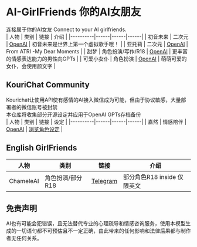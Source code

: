 # AI-GirlFriends 你的AI女朋友
连接属于你的AI女友 Connect to your AI girlfriends. <br>
| 人物 | 类别 | 链接 | 介绍 |
|----------|------|------|------|
| 初音未来 | 二次元 | [OpenAI](https://chatgpt.com/g/g-68b2620e01748191bdb0a1262dfcebac-chu-yin-wei-lai) | 初音未来是世界上第一个虚拟歌手哦！ |
| 亚托莉 | 二次元 | [OpenAI](https://chatgpt.com/g/g-688c18dbe52c8191994ed0d3abdc65d0-atri-ya-tuo-li) | From ATRI -My Dear Moments |
| 甜梦   | 角色扮演/写作/R18 | [OpenAI](https://chatgpt.com/g/g-682677ab3e8c81919508f53b3829123e-sweet-dream-writer) | 更丰富的情感表达能力的男性向GPTs |
| 可爱小女仆   | 角色扮演 | [OpenAI](https://chatgpt.com/g/g-68b567628e6c8191a62df7feb0bee55e-ke-ai-xiao-nu-pu) | 萌萌可爱的女仆，会使用颜文字 |

## KouriChat Community
Kourichat让使用API使有感情的AI接入微信成为可能，但由于协议敏感，大量部署者的微信账号被封禁 <br>
本仓库将收集部分开源设定并应用于OpenAI GPTs存档备份 <br>
| 人物 | 类别 | 链接 | 设定 |
|----------|------|------|------|
| 嘉然 | 情感陪伴 | [OpenAI](https://chatgpt.com/g/g-68d328e68ae08191934b119c5eb9f9d7-jia-ran) | [浏览角色设定](https://github.com/xmlans/AI-GirlFriends/blob/main/Setting/%E5%98%89%E7%84%B6.txt) |

## English GirlFriends
| 人物 | 类别 | 链接 | 介绍 |
|----------|------|------|------|
| ChameleAI | 角色扮演/部分R18 | [Telegram](https://t.me/ChameleAIBot) | 部分角色R18 inside 仅限英文 |

## 免责声明
AI也有可能会犯错误，且无法替代专业的心理疏导和情感咨询服务，使用本模型生成的一切语句都不可预估且不一定正确，由此带来的任何影响和法律后果都与制作者无任何关系。
